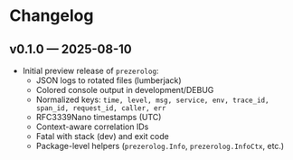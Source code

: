 # Changelog

## v0.1.0 — 2025-08-10
- Initial preview release of `prezerolog`:
  - JSON logs to rotated files (lumberjack)
  - Colored console output in development/DEBUG
  - Normalized keys: `time, level, msg, service, env, trace_id, span_id, request_id, caller, err`
  - RFC3339Nano timestamps (UTC)
  - Context-aware correlation IDs
  - Fatal with stack (dev) and exit code
  - Package-level helpers (`prezerolog.Info`, `prezerolog.InfoCtx`, etc.)
